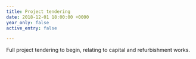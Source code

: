 ```yaml
---
title: Project tendering
date: 2018-12-01 18:00:00 +0000
year_only: false
active_entry: false

---
```

Full project tendering to begin, relating to capital and refurbishment works.